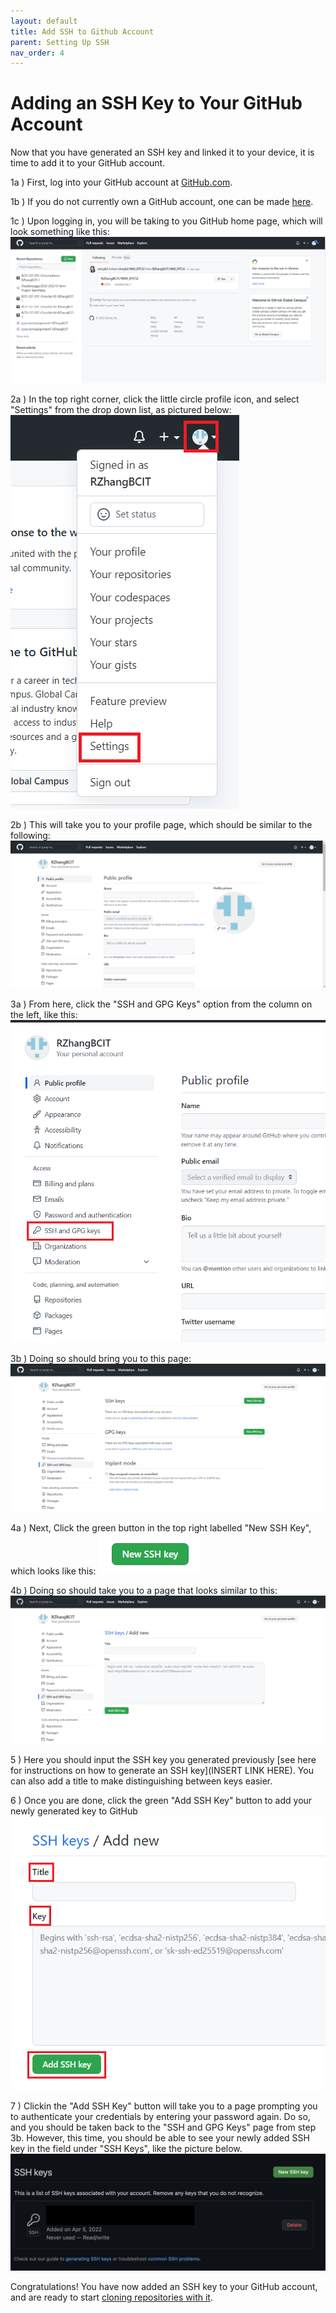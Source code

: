 ```yaml
---
layout: default
title: Add SSH to Github Account
parent: Setting Up SSH
nav_order: 4
---
```


# Adding an SSH Key to Your GitHub Account

Now that you have generated an SSH key and linked it to your device, it is time to add it to your GitHub account.

1a ) First, log into your GitHub account at [GitHub.com](https://github.com/login).

1b ) If you do not currently own a GitHub account, one can be made [here](https://github.com/signup).

1c ) Upon logging in, you will be taking to you GitHub home page, which will look something like this: ![](../../assets/images/GitHub%20home%20page.png)

2a ) In the top right corner, click the little circle profile icon, and select "Settings" from the drop down list, as pictured below: ![](../../assets/images/addSSHstep2.png)

2b ) This will take you to your profile page, which should be similar to the following: ![](/assets/images/settings-profile-page.png)

3a ) From here, click the "SSH and GPG Keys" option from the column on the left, like this: ![](../../assets/images/settings-click-SSH.png)

3b ) Doing so should bring you to this page: ![](../../assets/images/SSH%20keys%20page.png)

4a ) Next, Click the green button in the top right labelled "New SSH Key", which looks like this: ![](../../assets/images/New%20SSH%20Key.png)

4b ) Doing so should take you to a page that looks similar to this: ![](../../assets/images/Add%20key%20page.png)

5 ) Here you should input the SSH key you generated previously [see here for instructions on how to generate an SSH key](INSERT LINK HERE). You can also add a title to make distinguishing between keys easier.

6 ) Once you are done, click the green "Add SSH Key" button to add your newly generated key to GitHub ![](../../assets/images/finally%20add%20ssh%20key.png)

7 ) Clickin the "Add SSH Key" button will take you to a page prompting you to authenticate your credentials by entering your password again. Do so, and you should be taken back to the "SSH and GPG Keys" page from step 3b. However, this time, you should be able to see your newly added SSH key in the field under "SSH Keys", like the picture below. ![](../../assets/images/key_added_successfully.png)

Congratulations! You have now added an SSH key to your GitHub account, and are ready to start [cloning repositories with it](/docs/sshandgit/forkandclone).